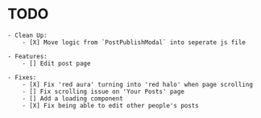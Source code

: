 # TODO

    - Clean Up:
        - [X] Move logic from `PostPublishModal` into seperate js file

    - Features:
        - [] Edit post page

    - Fixes:
        - [X] Fix 'red aura' turning into 'red halo' when page scrolling
        - [] Fix scrolling issue on 'Your Posts' page
        - [] Add a loading component
        - [X] Fix being able to edit other people's posts
